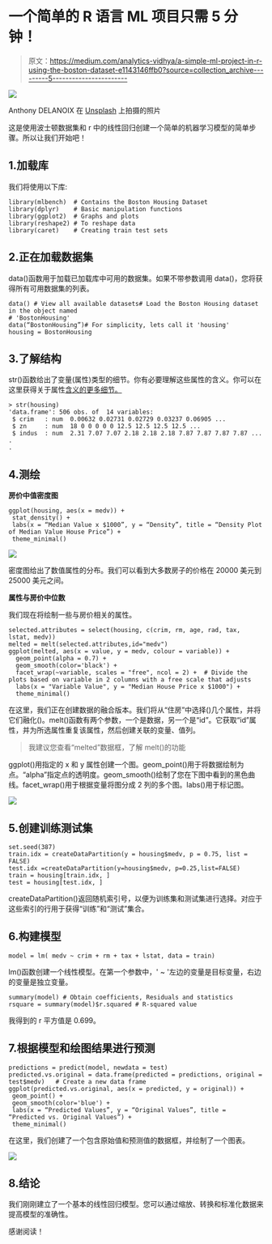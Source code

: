 # 一个简单的 R 语言 ML 项目只需 5 分钟！

> 原文：<https://medium.com/analytics-vidhya/a-simple-ml-project-in-r-using-the-boston-dataset-e1143146ffb0?source=collection_archive---------5----------------------->

![](img/96b1d33498b515f60f73e8f3960ea5e0.png)

Anthony DELANOIX 在 [Unsplash](https://unsplash.com?utm_source=medium&utm_medium=referral) 上拍摄的照片

这是使用波士顿数据集和 r 中的线性回归创建一个简单的机器学习模型的简单步骤。所以让我们开始吧！

## 1.加载库

我们将使用以下库:

```
library(mlbench)  # Contains the Boston Housing Dataset
library(dplyr)    # Basic manipulation functions
library(ggplot2)  # Graphs and plots
library(reshape2) # To reshape data
library(caret)    # Creating train test sets
```

## 2.正在加载数据集

data()函数用于加载已加载库中可用的数据集。如果不带参数调用 data()，您将获得所有可用数据集的列表。

```
data() # View all available datasets# Load the Boston Housing dataset in the object named 
# 'BostonHousing'
data(“BostonHousing”)# For simplicity, lets call it 'housing'
housing = BostonHousing
```

## 3.了解结构

str()函数给出了变量(属性)类型的细节。你有必要理解这些属性的含义。你可以在这里获得关于属性[含义的更多细节。](https://www.cs.toronto.edu/~delve/data/boston/bostonDetail.html)

```
> str(housing)
'data.frame': 506 obs. of  14 variables:
 $ crim   : num  0.00632 0.02731 0.02729 0.03237 0.06905 ...
 $ zn     : num  18 0 0 0 0 0 12.5 12.5 12.5 12.5 ...
 $ indus  : num  2.31 7.07 7.07 2.18 2.18 2.18 7.87 7.87 7.87 7.87 ...
.
.
```

## 4.测绘

**房价中值密度图**

```
ggplot(housing, aes(x = medv)) +
 stat_density() +
 labs(x = “Median Value x $1000”, y = “Density”, title = “Density Plot of Median Value House Price”) +
 theme_minimal()
```

![](img/317242393801c471ad43f54d44162836.png)

密度图给出了数值属性的分布。我们可以看到大多数房子的价格在 20000 美元到 25000 美元之间。

**属性与房价中位数**

我们现在将绘制一些与房价相关的属性。

```
selected.attributes = select(housing, c(crim, rm, age, rad, tax, lstat, medv))
melted = melt(selected.attributes,id="medv")
ggplot(melted, aes(x = value, y = medv, colour = variable)) +
  geom_point(alpha = 0.7) +
  geom_smooth(color='black') +
  facet_wrap(~variable, scales = "free", ncol = 2) +  # Divide the plots based on variable in 2 columns with a free scale that adjusts
  labs(x = "Variable Value", y = "Median House Price x $1000") +
  theme_minimal()
```

在这里，我们正在创建数据的融合版本。我们将从“住房”中选择()几个属性，并将它们融化()。melt()函数有两个参数，一个是数据，另一个是“id”。它获取“id”属性，并为所选属性重复该属性，然后创建关联的变量、值列。

> 我建议您查看“melted”数据框，了解 melt()的功能

ggplot()用指定的 x 和 y 属性创建一个图。geom_point()用于将数据绘制为点。“alpha”指定点的透明度。geom_smooth()绘制了您在下图中看到的黑色曲线。facet_wrap()用于根据变量将图分成 2 列的多个图。labs()用于标记图。

![](img/33a23abeb15a267a967bc0153822cb6c.png)

## 5.创建训练测试集

```
set.seed(387)
train.idx = createDataPartition(y = housing$medv, p = 0.75, list = FALSE)
test.idx =createDataPartition(y=housing$medv, p=0.25,list=FALSE)
train = housing[train.idx, ]
test = housing[test.idx, ]
```

createDataPartition()返回随机索引号，以便为训练集和测试集进行选择。对应于这些索引的行用于获得“训练”和“测试”集合。

## 6.构建模型

```
model = lm( medv ~ crim + rm + tax + lstat, data = train)
```

lm()函数创建一个线性模型。在第一个参数中，' ~ '左边的变量是目标变量，右边的变量是独立变量。

```
summary(model) # Obtain coefficients, Residuals and statistics
rsquare = summary(model)$r.squared # R-squared value
```

我得到的 r 平方值是 0.699。

## 7.根据模型和绘图结果进行预测

```
predictions = predict(model, newdata = test)
predicted.vs.original = data.frame(predicted = predictions, original = test$medv)   # Create a new data frame
ggplot(predicted.vs.original, aes(x = predicted, y = original)) +
 geom_point() +
 geom_smooth(color='blue') +
 labs(x = “Predicted Values”, y = “Original Values”, title = “Predicted vs. Original Values”) +
 theme_minimal()
```

在这里，我们创建了一个包含原始值和预测值的数据框，并绘制了一个图表。

![](img/456d6dcca83dd8702b4c9366c13d9bb1.png)

## 8.结论

我们刚刚建立了一个基本的线性回归模型。您可以通过缩放、转换和标准化数据来提高模型的准确性。

感谢阅读！